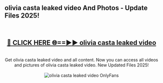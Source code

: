 <h2>olivia casta leaked video And Photos - Update Files 2025!</h2>
<br>
<div align="center">
<h2><a href="https://betterlinks.top/A2PfLJ" rel="nofollow">🔴 CLICK HERE 🌐==►► olivia casta leaked video</a></h2>
<br>
Get olivia casta leaked video and all content. Now you can access all videos and pictures of olivia casta leaked video. New Updated Files 2025!
<br>
<br>
<a href="https://betterlinks.top/A2PfLJ" rel="nofollow" data-target="animated-image.originalLink"><img src="https://i.imgur.com/dJHk4Zq.gif" alt="olivia casta leaked video OnlyFans" style="max-width: 100%; display: inline-block;" data-target="animated-image.originalImage"></a>
</div>
<br>